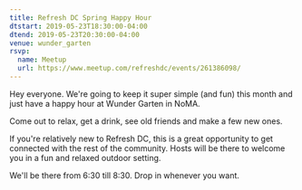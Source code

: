 ```yaml
---
title: Refresh DC Spring Happy Hour
dtstart: 2019-05-23T18:30:00-04:00
dtend: 2019-05-23T20:30:00-04:00
venue: wunder_garten
rsvp:
  name: Meetup
  url: https://www.meetup.com/refreshdc/events/261386098/
---
```


Hey everyone. We're going to keep it super simple (and fun) this month and just have a happy hour at Wunder Garten in NoMA.

Come out to relax, get a drink, see old friends and make a few new ones.

If you're relatively new to Refresh DC, this is a great opportunity to get connected with the rest of the community. Hosts will be there to welcome you in a fun and relaxed outdoor setting.

We'll be there from 6:30 till 8:30. Drop in whenever you want.
